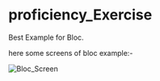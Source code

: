 # proficiency_Exercise
 Best Example for Bloc.
 
 
 here some screens of bloc example:-
 
![Bloc_Screen](https://github.com/vishwajeetbharti/proficiency_Exercise/assets/71969138/104b5a4d-240f-44d7-a171-6662ec4056c4)
